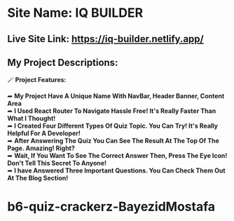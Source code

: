 # Site Name: IQ BUILDER

## Live Site Link: https://iq-builder.netlify.app/

## My Project Descriptions:

  🪄 **Project Features:**
  
  ➦ **My Project Have A Unique Name With NavBar, Header Banner, Content Area**
  <br>
  ➦ **I Used React Router To Navigate Hassle Free! It's Really Faster Than What I Thought!**
  <br>
  ➦ **I Created Four Different Types Of Quiz Topic. You Can Try! It's Really Helpful For A Developer!**
  <br>
  ➦ **After Answering The Quiz You Can See The Result  At The Top Of The Page. Amazing! Right?**
  <br>
  ➦ **Wait, If You Want To See The Correct Answer Then, Press The Eye Icon! Don't Tell This Secret To Anyone!**
  <br>
  ➦ **I have Answered Three Important Questions. You Can Check Them Out At The Blog Section!**
  <br>


# b6-quiz-crackerz-BayezidMostafa
